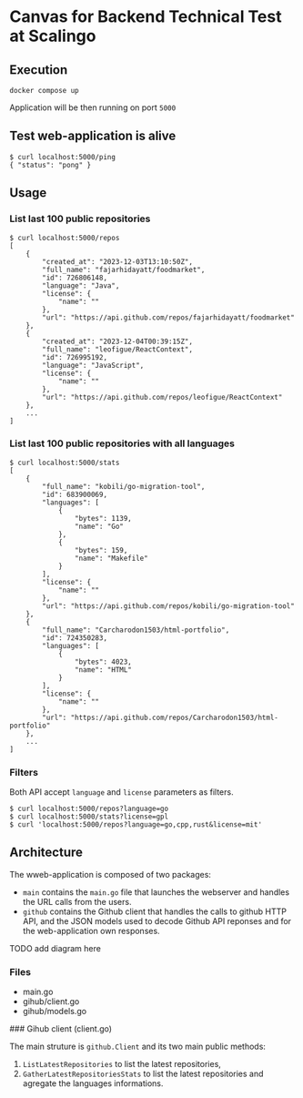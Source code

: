 # Canvas for Backend Technical Test at Scalingo

## Execution

```
docker compose up
```

Application will be then running on port `5000`

## Test web-application is alive

```
$ curl localhost:5000/ping
{ "status": "pong" }
```

## Usage

### List last 100 public repositories
```
$ curl localhost:5000/repos
[
    {
        "created_at": "2023-12-03T13:10:50Z",
        "full_name": "fajarhidayatt/foodmarket",
        "id": 726806148,
        "language": "Java",
        "license": {
            "name": ""
        },
        "url": "https://api.github.com/repos/fajarhidayatt/foodmarket"
    },
    {
        "created_at": "2023-12-04T00:39:15Z",
        "full_name": "leofigue/ReactContext",
        "id": 726995192,
        "language": "JavaScript",
        "license": {
            "name": ""
        },
        "url": "https://api.github.com/repos/leofigue/ReactContext"
    },
    ...
]
```

### List last 100 public repositories with all languages
```
$ curl localhost:5000/stats
[
    {
        "full_name": "kobili/go-migration-tool",
        "id": 683900069,
        "languages": [
            {
                "bytes": 1139,
                "name": "Go"
            },
            {
                "bytes": 159,
                "name": "Makefile"
            }
        ],
        "license": {
            "name": ""
        },
        "url": "https://api.github.com/repos/kobili/go-migration-tool"
    },
    {
        "full_name": "Carcharodon1503/html-portfolio",
        "id": 724350283,
        "languages": [
            {
                "bytes": 4023,
                "name": "HTML"
            }
        ],
        "license": {
            "name": ""
        },
        "url": "https://api.github.com/repos/Carcharodon1503/html-portfolio"
    },
    ...
]
```

### Filters

Both API accept `language` and `license` parameters as filters.

```
$ curl localhost:5000/repos?language=go
$ curl localhost:5000/stats?license=gpl
$ curl 'localhost:5000/repos?language=go,cpp,rust&license=mit'
```

## Architecture

The wweb-application is composed of two packages:
* `main` contains the `main.go` file that launches the webserver and handles the URL calls from the users.
* `github` contains the Github client that handles the calls to github HTTP API, and the JSON models used to decode Github API reponses and for the web-application own responses.

TODO add diagram here

### Files

* main.go
* gihub/client.go
* gihub/models.go

### Gihub client (client.go)

The main struture is `github.Client` and its two main public methods:
1. `ListLatestRepositories` to list the latest repositories,
2. `GatherLatestRepositoriesStats` to list the latest repositories and agregate the languages informations.


